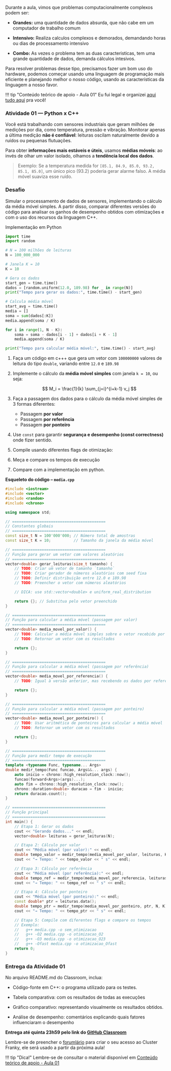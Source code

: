 
Durante a aula, vimos que problemas computacionalmente complexos podem ser:

- **Grandes:** uma quantidade de dados absurda, que não cabe em um computador de trabalho comum

- **Intensivo:** Realiza calculos complexos e demorados, demandando horas ou dias de processamento intensivo

- **Combo:** As vezes o problema tem as duas caracteristicas, tem uma grande quantidade de dados, demanda cálculos intesivos.


Para resolver problemas desse tipo, precisamos fazer um bom uso do hardware, podemos começar usando uma linguagem de programação mais eficiente e planejando melhor o nosso código, usando as características da linguagem a nosso favor.

!!! tip "Conteúdo teórico de apoio - Aula 01"
    Eu fui legal e organizei [aqui tudo aqui](../../teoria/aula01/index.md) pra você!


### Atividade 01 — **Python x C++**

Você está trabalhando com sensores industriais que geram milhões de medições por dia, como temperatura, pressão e vibração. Monitorar apenas a última medição **não é confiável**: leituras oscilam naturalmente devido a ruídos ou pequenas flutuações.

Para obter **informações mais estáveis e úteis**, usamos **médias móveis**: ao invés de olhar um valor isolado, olhamos a **tendência local dos dados**.

> Exemplo: Se a temperatura medida for `[85.1, 84.9, 85.0, 93.2, 85.1, 85.0]`, um único pico (93.2) poderia gerar alarme falso. A média móvel suaviza esse ruído.


### Desafio

Simular o processamento de dados de sensores, implementando o cálculo da média móvel simples. A partir disso, comparar diferentes versões do código para analisar os ganhos de desempenho obtidos com otimizações e com o uso dos recursos da linguagem C++.

Implementação em Python
```python
import time
import random

# N = 100 milhões de leituras
N = 100_000_000

# Janela K = 10
K = 10

# Gera os dados
start_gen = time.time()
dados = [random.uniform(12.0, 189.98) for _ in range(N)]
print("Tempo para gerar os dados:", time.time() - start_gen)

# Calcula média móvel
start_avg = time.time()
media = []
soma = sum(dados[:K])
media.append(soma / K)

for i in range(1, N - K):
    soma = soma - dados[i - 1] + dados[i + K - 1]
    media.append(soma / K)

print("Tempo para calcular média móvel:", time.time() - start_avg)
```


1. Faça um código em c+++ que gera um vetor com `100000000` valores de leitura do tipo `double`, variando entre `12.0` e `189.98`

2. Implemente o cálculo da **média móvel simples** com janela `k = 10`, ou seja:

   $$
   M_i = \frac{1}{k} \sum_{j=i}^{i+k-1} v_j
   $$

3. Faça a passagem dos dados para o cálculo da média móvel simples de 3 formas diferentes:
   * Passagem **por valor**
   * Passagem **por referência**
   * Passagem **por ponteiro**

4. Use `const` para garantir **segurança e desempenho (const correctness)** onde fizer sentido.

5. Compile usando diferentes flags de otimização:

7. Meça e compare os tempos de execução

8. Compare com a implementação em python.


**Esqueleto do código – `media.cpp`**

```cpp
#include <iostream>
#include <vector>
#include <random>
#include <chrono>

using namespace std;

// =========================================
// Constantes globais
// =========================================
const size_t N = 100'000'000; // Número total de amostras
const size_t K = 10;          // Tamanho da janela da média móvel

// =========================================
// Função para gerar um vetor com valores aleatórios
// =========================================
vector<double> gerar_leituras(size_t tamanho) {
    // TODO: Criar um vetor de tamanho `tamanho`
    // TODO: Criar gerador de números aleatórios com seed fixa
    // TODO: Definir distribuição entre 12.0 e 189.98
    // TODO: Preencher o vetor com números aleatórios

    // DICA: use std::vector<double> e uniform_real_distribution

    return {}; // Substitua pelo vetor preenchido
}

// =========================================
// Função para calcular a média móvel (passagem por valor)
// =========================================
vector<double> media_movel_por_valor() {
    // TODO: Calcular a média móvel simples sobre o vetor recebido por valor
    // TODO: Retornar um vetor com os resultados

    return {};
}

// =========================================
// Função para calcular a média móvel (passagem por referência)
// =========================================
vector<double> media_movel_por_referencia() {
    // TODO: Igual à versão anterior, mas recebendo os dados por referência constante

    return {};
}

// =========================================
// Função para calcular a média móvel (passagem por ponteiro)
// =========================================
vector<double> media_movel_por_ponteiro() {
    // TODO: Usar aritmética de ponteiros para calcular a média móvel
    // TODO: Retornar um vetor com os resultados

    return {};
}

// =========================================
// Função para medir tempo de execução
// =========================================
template <typename Func, typename... Args>
double medir_tempo(Func funcao, Args&&... args) {
    auto inicio = chrono::high_resolution_clock::now();
    funcao(forward<Args>(args)...);
    auto fim = chrono::high_resolution_clock::now();
    chrono::duration<double> duracao = fim - inicio;
    return duracao.count();
}

// =========================================
// Função principal
// =========================================
int main() {
    // Etapa 1: Gerar os dados
    cout << "Gerando dados..." << endl;
    vector<double> leituras = gerar_leituras(N);

    // Etapa 2: Cálculo por valor
    cout << "Média móvel (por valor):" << endl;
    double tempo_valor = medir_tempo(media_movel_por_valor, leituras, K);
    cout << "→ Tempo: " << tempo_valor << " s" << endl;

    // Etapa 3: Cálculo por referência
    cout << "Média móvel (por referência):" << endl;
    double tempo_ref = medir_tempo(media_movel_por_referencia, leituras, K);
    cout << "→ Tempo: " << tempo_ref << " s" << endl;

    // Etapa 4: Cálculo por ponteiro
    cout << "Média móvel (por ponteiro):" << endl;
    const double* ptr = leituras.data();
    double tempo_ptr = medir_tempo(media_movel_por_ponteiro, ptr, N, K);
    cout << "→ Tempo: " << tempo_ptr << " s" << endl;

    // Etapa 5: Compile com diferentes flags e compare os tempos
    // Exemplo:
    //   g++ media.cpp -o sem_otimizacao
    //   g++ -O2 media.cpp -o otimizacao_O2
    //   g++ -O3 media.cpp -o otimizacao_O23
    //   g++ -Ofast media.cpp -o otimizacao_Ofast
    return 0;
}

```


### Entrega da Atividade 01
No arquivo README.md do Classroom, inclua:
 
* Código-fonte em C++: o programa utilizado para os testes. 

* Tabela comparativa: com os resultados de todas as execuções

* Gráfico comparativo: representando visualmente os resultados obtidos.

* Análise de desempenho: comentários explicando quais fatores influenciaram o desempenho

**Entrega até quinta 23h59 pelo link do [GitHub Classroom](https://classroom.github.com/a/GoLn_7KP)**

Lembre-se de preencher o [forumlário](https://forms.gle/K9FK8be9HjoJ4ypGA) para criar o seu acesso ao Cluster Franky, ele será usado a partir da próxima aula!

!!! tip "Dica!"
    Lembre-se de consultar o material disponível em [Conteúdo teórico de apoio - Aula 01](../../teoria/aula01/index.md)
